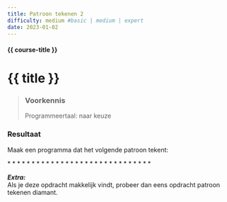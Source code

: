 ```yaml
---
title: Patroon tekenen 2
difficulty: medium #basic | medium | expert
date: 2023-01-02
---
```


#### {{ course-title }}

# {{ title }}

> ### Voorkennis
> Programmeertaal: naar keuze

### Resultaat
Maak een programma dat het volgende patroon tekent:

\* \* \* \* \* \* \* \* \* \* \* \* \* \* \* \* \* \* \* \* \* \* \* \*
\* \* \* \* \* \*

***Extra:***  
Als je deze opdracht makkelijk vindt, probeer dan eens opdracht patroon
tekenen diamant.
